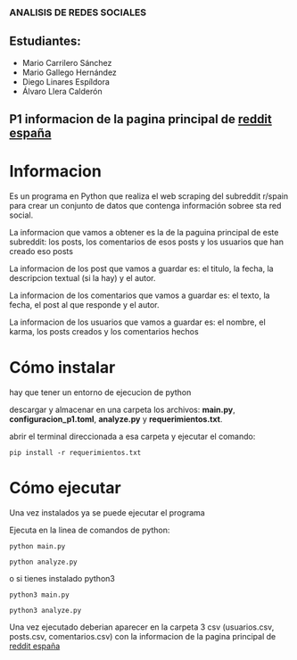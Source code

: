 ### ANALISIS DE REDES SOCIALES

## Estudiantes:
- Mario Carrilero Sánchez
- Mario Gallego Hernández
- Diego Linares Espíldora
- Álvaro Llera Calderón

## P1 informacion de la pagina principal de [reddit españa](https://old.reddit.com/r/spain/)

# Informacion

Es un programa en Python que realiza el web scraping del subreddit r/spain para crear un conjunto de datos que contenga información sobree sta red social.

La informacion que vamos a obtener es la de la paguina principal de este subreddit: los posts, los comentarios de esos posts y los usuarios que han creado eso posts

La informacion de los post que vamos a guardar es: el titulo, la fecha, la descripcion textual (si la hay) y el autor.

La informacion de los comentarios que vamos a guardar es: el texto, la fecha, el post al que responde y el autor.

La informacion de los usuarios que vamos a guardar es: el nombre, el karma, los posts creados y los comentarios hechos

# Cómo instalar

hay que tener un entorno de ejecucion de python

descargar y almacenar en una carpeta los archivos: **main.py**, **configuracion_p1.toml**, **analyze.py** y **requerimientos.txt**. 

abrir el terminal direccionada a esa carpeta y ejecutar el comando:

  ~~~
  pip install -r requerimientos.txt
  ~~~

# Cómo ejecutar

Una vez instalados ya se puede ejecutar el programa

Ejecuta en la linea de comandos de python:

  ~~~
  python main.py
  ~~~
  ~~~
  python analyze.py
  ~~~
o si tienes instalado python3
  ~~~
  python3 main.py
  ~~~
  ~~~
  python3 analyze.py
  ~~~

Una vez ejecutado deberian aparecer en la carpeta 3 csv (usuarios.csv, posts.csv, comentarios.csv) con la informacion de la pagina principal de [reddit españa](https://old.reddit.com/r/spain/)
